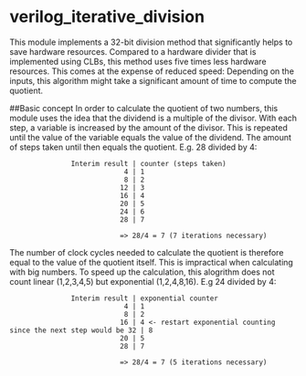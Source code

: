 # verilog_iterative_division
This module implements a 32-bit division method that significantly helps to save hardware resources. Compared to a hardware divider that is implemented using CLBs, this method uses five times less hardware resources. This comes at the expense of reduced speed: Depending on the inputs, this algorithm might take a significant amount of time to compute the quotient.

##Basic concept
In order to calculate the quotient of two numbers, this module uses the idea that the dividend is a multiple of the divisor. 
With each step, a variable is increased by the amount of the divisor. This is repeated until the value of the variable equals the value of the dividend.
                The amount of steps taken until then equals the quotient.
                   E.g. 28 divided by 4:
                   
                   Interim result | counter (steps taken)
                                4 | 1
                                8 | 2
                               12 | 3
                               16 | 4    
                               20 | 5
                               24 | 6
                               28 | 7

                               => 28/4 = 7 (7 iterations necessary)
                
The number of clock cycles needed to calculate the quotient is therefore equal to the value of the quotient itself.
This is impractical when calculating with big numbers.
To speed up the calculation, this alogrithm does not count linear (1,2,3,4,5) but exponential (1,2,4,8,16).
E.g 24 divided by 4:
                   
                   Interim result | exponential counter
                                4 | 1  
                                8 | 2  
                               16 | 4 <- restart exponential counting since the next step would be 32 | 8 
                               20 | 5  
                               28 | 7
                               
                               => 28/4 = 7 (5 iterations necessary)
                               
